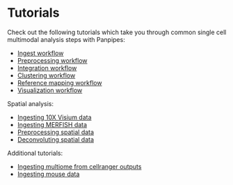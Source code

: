 Tutorials
==========

Check out the following tutorials which take you through common single cell multimodal analysis steps with Panpipes:


- [Ingest workflow](https://panpipes-tutorials.readthedocs.io/en/latest/ingesting_data/Ingesting_data_with_panpipes.html)
- [Preprocessing workflow](https://panpipes-tutorials.readthedocs.io/en/latest/filtering_data/filtering_data_with_panpipes.html)
- [Integration workflow](https://panpipes-tutorials.readthedocs.io/en/latest/uni_multi_integration/Integrating_data_with_panpipes.html)
- [Clustering workflow](https://panpipes-tutorials.readthedocs.io/en/latest/clustering/clustering_tutorial.html)
- [Reference mapping workflow](https://panpipes-tutorials.readthedocs.io/en/latest/refmap_pancreas/Reference_mapping.html)
- [Visualization workflow](https://panpipes-tutorials.readthedocs.io/en/latest/visualization/vis_with_panpipes.html)
  
Spatial analysis:

- [Ingesting 10X Visium data](https://panpipes-tutorials.readthedocs.io/en/latest/ingesting_visium_data/Ingesting_visium_data_with_panpipes.html)
- [Ingesting MERFISH data](https://panpipes-tutorials.readthedocs.io/en/latest/ingesting_merfish_data/Ingesting_merfish_data_with_panpipes.html)
- [Preprocessing spatial data](https://panpipes-tutorials.readthedocs.io/en/latest/preprocess_spatial_data/preprocess_spatial_data_with_panpipes.html)
- [Deconvoluting spatial data](https://panpipes-tutorials.readthedocs.io/en/latest/deconvolution/deconvoluting_spatial_data_with_panpipes.html)

Additional tutorials:

- [Ingesting multiome from cellranger outputs](https://panpipes-tutorials.readthedocs.io/en/latest/ingesting_multiome/ingesting_mome.html)
- [Ingesting mouse data](https://panpipes-tutorials.readthedocs.io/en/latest/ingesting_mouse/Ingesting_mouse_data_with_panpipes.html)

